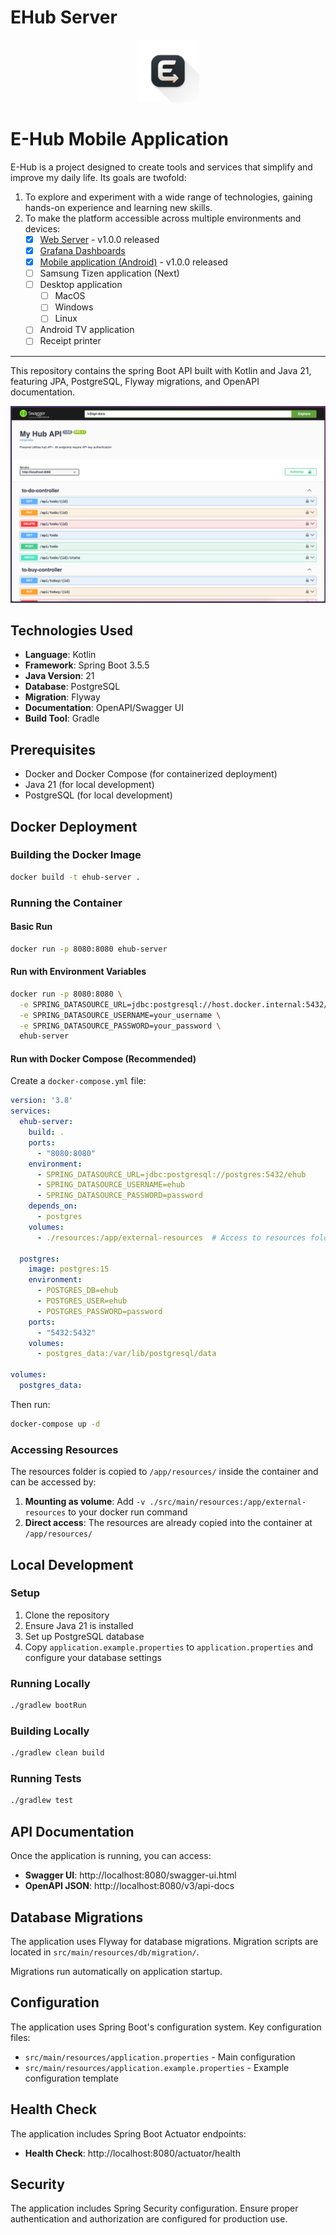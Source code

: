 # EHub Server

<p align="center">
  <img src="res/logo.png" style="width: 100px;" alt="logo">
</p>

# E-Hub Mobile Application

E-Hub is a project designed to create tools and services that simplify and improve my daily life.
Its goals are twofold:

1. To explore and experiment with a wide range of technologies, gaining hands-on experience and learning new skills.
2. To make the platform accessible across multiple environments and devices:
    - [x] [Web Server](https://github.com/Eric-Philippe/E-Hub-Server) - v1.0.0 released
    - [x] [Grafana Dashboards](https://github.com/Eric-Philippe/E-Hub-Server/tree/main/grafana)
    - [x] [Mobile application (Android)](https://github.com/Eric-Philippe/E-Hub-Mobile) - v1.0.0 released
    - [ ] Samsung Tizen application (Next)
    - [ ] Desktop application
        - [ ] MacOS
        - [ ] Windows
        - [ ] Linux
    - [ ] Android TV application
    - [ ] Receipt printer

---

This repository contains the spring Boot API built with Kotlin and Java 21, featuring JPA, PostgreSQL, Flyway migrations, and OpenAPI documentation.

![EHub OpenAPI](res/openapi.png)

## Technologies Used

- **Language**: Kotlin
- **Framework**: Spring Boot 3.5.5
- **Java Version**: 21
- **Database**: PostgreSQL
- **Migration**: Flyway
- **Documentation**: OpenAPI/Swagger UI
- **Build Tool**: Gradle

## Prerequisites

- Docker and Docker Compose (for containerized deployment)
- Java 21 (for local development)
- PostgreSQL (for local development)

## Docker Deployment

### Building the Docker Image

```bash
docker build -t ehub-server .
```

### Running the Container

#### Basic Run
```bash
docker run -p 8080:8080 ehub-server
```

#### Run with Environment Variables
```bash
docker run -p 8080:8080 \
  -e SPRING_DATASOURCE_URL=jdbc:postgresql://host.docker.internal:5432/ehub \
  -e SPRING_DATASOURCE_USERNAME=your_username \
  -e SPRING_DATASOURCE_PASSWORD=your_password \
  ehub-server
```

#### Run with Docker Compose (Recommended)

Create a `docker-compose.yml` file:

```yaml
version: '3.8'
services:
  ehub-server:
    build: .
    ports:
      - "8080:8080"
    environment:
      - SPRING_DATASOURCE_URL=jdbc:postgresql://postgres:5432/ehub
      - SPRING_DATASOURCE_USERNAME=ehub
      - SPRING_DATASOURCE_PASSWORD=password
    depends_on:
      - postgres
    volumes:
      - ./resources:/app/external-resources  # Access to resources folder

  postgres:
    image: postgres:15
    environment:
      - POSTGRES_DB=ehub
      - POSTGRES_USER=ehub
      - POSTGRES_PASSWORD=password
    ports:
      - "5432:5432"
    volumes:
      - postgres_data:/var/lib/postgresql/data

volumes:
  postgres_data:
```

Then run:
```bash
docker-compose up -d
```

### Accessing Resources

The resources folder is copied to `/app/resources/` inside the container and can be accessed by:

1. **Mounting as volume**: Add `-v ./src/main/resources:/app/external-resources` to your docker run command
2. **Direct access**: The resources are already copied into the container at `/app/resources/`

## Local Development

### Setup

1. Clone the repository
2. Ensure Java 21 is installed
3. Set up PostgreSQL database
4. Copy `application.example.properties` to `application.properties` and configure your database settings

### Running Locally

```bash
./gradlew bootRun
```

### Building Locally

```bash
./gradlew clean build
```

### Running Tests

```bash
./gradlew test
```

## API Documentation

Once the application is running, you can access:

- **Swagger UI**: http://localhost:8080/swagger-ui.html
- **OpenAPI JSON**: http://localhost:8080/v3/api-docs

## Database Migrations

The application uses Flyway for database migrations. Migration scripts are located in `src/main/resources/db/migration/`.

Migrations run automatically on application startup.

## Configuration

The application uses Spring Boot's configuration system. Key configuration files:

- `src/main/resources/application.properties` - Main configuration
- `src/main/resources/application.example.properties` - Example configuration template

## Health Check

The application includes Spring Boot Actuator endpoints:

- **Health Check**: http://localhost:8080/actuator/health

## Security

The application includes Spring Security configuration. Ensure proper authentication and authorization are configured for production use.